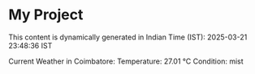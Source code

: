 # My Project

This content is dynamically generated in Indian Time (IST): 2025-03-21 23:48:36 IST


Current Weather in Coimbatore:
Temperature: 27.01 °C
Condition: mist
